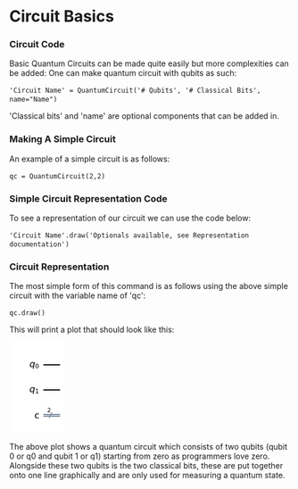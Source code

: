# Circuit Basics

### Circuit Code

Basic Quantum Circuits can be made quite easily but more complexities can be added:
One can make quantum circuit with qubits as such:

```
'Circuit Name' = QuantumCircuit('# Qubits', '# Classical Bits', name="Name")
```

'Classical bits' and 'name' are optional components that can be added in.

### Making A Simple Circuit

An example of a simple circuit is as follows:
```
qc = QuantumCircuit(2,2)
```

### Simple Circuit Representation Code

To see a representation of our circuit we can use the code below:

```
'Circuit Name'.draw('Optionals available, see Representation documentation')
```

### Circuit Representation

The most simple form of this command is as follows using the above simple circuit with the variable name of 'qc':
```
qc.draw()
```

This will print a plot that should look like this:

![Basic Circuit](BasicCircuit.PNG?raw=true "Optional Title")

The above plot shows a quantum circuit which consists of two qubits (qubit 0 or q0 and qubit 1 or q1) starting from zero as programmers love zero. Alongside these two qubits is the two classical bits, these are put together onto one line graphically and are only used for measuring a quantum state.
